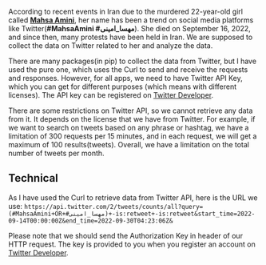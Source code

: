 According to recent events in Iran due to the murdered 22-year-old girl called [__Mahsa Amini__](https://en.wikipedia.org/wiki/Death_of_Mahsa_Amini), her name has been a trend on social media platforms like Twitter(__#MahsaAmini #مهسا_امینی__). She died on September 16, 2022, and since then, many protests have been held in Iran.
We are supposed to collect the data on Twitter related to her and analyze the data.

There are many packages(in pip) to collect the data from Twitter, but I have used the pure one, which uses the Curl to send and receive the requests and responses. However, for all apps, we need to have Twitter API Key, which you can get for different purposes (which means with different licenses). The API key can be registered on [Twitter Developer](https://developer.twitter.com/en/portal/dashboard).

There are some restrictions on Twitter API, so we cannot retrieve any data from it. It depends on the license that we have from Twitter. For example, if we want to search on tweets based on any phrase or hashtag, we have a limitation of 300 requests per 15 minutes, and in each request, we will get a maximum of 100 results(tweets). Overall, we have a limitation on the total number of tweets per month.

## Technical

As I have used the Curl to retrieve data from Twitter API, here is the URL we use:
```https://api.twitter.com/2/tweets/counts/all?query=(#MahsaAmini+OR+#مهسا_امینی)+-is:retweet+-is:retweet&start_time=2022-09-14T00:00:00Z&end_time=2022-09-30T04:23:06Z&```

Please note that we should send the Authorization Key in header of our HTTP request. The key is provided to you when you register an account on [Twitter Developer](https://developer.twitter.com).
